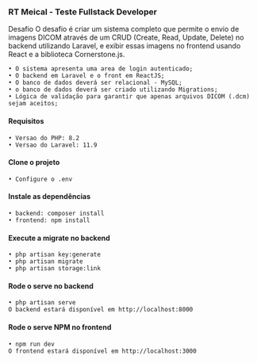 ### RT Meical - Teste Fullstack Developer
Desafio
O desafio é criar um sistema completo que permite o envio de imagens DICOM através de um CRUD (Create, Read, Update, Delete) no backend utilizando Laravel, e exibir essas imagens no frontend usando React e a biblioteca Cornerstone.js.

```
• O sistema apresenta uma area de login autenticado;
• O backend em Laravel e o front em ReactJS;
• O banco de dados deverá ser relacional - MySQL;
• o banco de dados deverá ser criado utilizando Migrations;
• Lógica de validação para garantir que apenas arquivos DICOM (.dcm) sejam aceitos;
```
#### Requisitos
```
• Versao do PHP: 8.2
• Versao do Laravel: 11.9
```
#### Clone o projeto
```
• Configure o .env
```
#### Instale as dependências
```
• backend: composer install
• frontend: npm install
```
#### Execute a migrate no backend
```
• php artisan key:generate
• php artisan migrate
• php artisan storage:link
```
#### Rode o serve no backend
```
• php artisan serve
O backend estará disponível em http://localhost:8000
```
#### Rode o serve NPM no frontend
```
• npm run dev
O frontend estará disponível em http://localhost:3000
```
